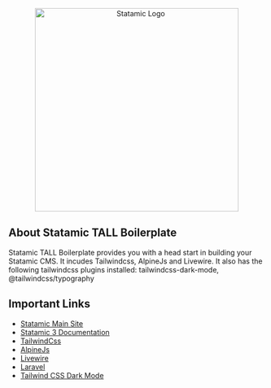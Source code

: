 <p align="center"><img src="https://statamic.com/assets/branding/Statamic-Logo+Wordmark-Rad.svg" width="400" alt="Statamic Logo" /></p>

## About Statamic TALL Boilerplate

Statamic TALL Boilerplate provides you with a head start in building your Statamic CMS. It incudes Tailwindcss, AlpineJs and Livewire. It also has the following tailwindcss plugins installed: tailwindcss-dark-mode, @tailwindcss/typography

## Important Links

- [Statamic Main Site](https://statamic.com)
- [Statamic 3 Documentation](https://statamic.dev/)
- [TailwindCss](https://tailwindcss.com)
- [AlpineJs](https://github.com/alpinejs/alpine)
- [Livewire](https://laravel-livewire.com)
- [Laravel](https://laravel.com)
- [Tailwind CSS Dark Mode](https://github.com/ChanceArthur/tailwindcss-dark-mode)

